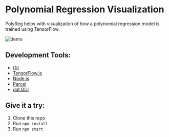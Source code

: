 # Polynomial Regression Visualization
PolyReg helps with visualization of how a polynomial regression model is trained using TensorFlow.

![demo](https://i.imgur.com/c4L872h.gif)

## Development Tools:
* [Git](http://git-scm.com/)
* [TensorFlow.js](https://js.tensorflow.org/)
* [Node.js](https://nodejs.org/)
* [Parcel](https://parceljs.org/)
* [dat.GUI](https://github.com/dataarts/dat.gui)

## Give it a try:
1. Clone this repo
2. Run `npm install`
3. Run `npm start`
